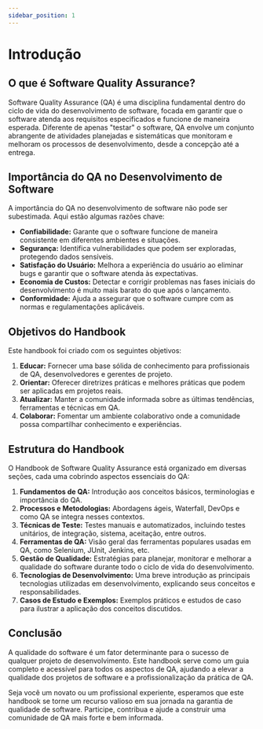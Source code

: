 ```yaml
---
sidebar_position: 1
---
```


# Introdução

## O que é Software Quality Assurance?

Software Quality Assurance (QA) é uma disciplina fundamental dentro do ciclo de vida do desenvolvimento de software, focada em garantir que o software atenda aos requisitos especificados e funcione de maneira esperada. Diferente de apenas "testar" o software, QA envolve um conjunto abrangente de atividades planejadas e sistemáticas que monitoram e melhoram os processos de desenvolvimento, desde a concepção até a entrega.

## Importância do QA no Desenvolvimento de Software

A importância do QA no desenvolvimento de software não pode ser subestimada. Aqui estão algumas razões chave:

- **Confiabilidade:** Garante que o software funcione de maneira consistente em diferentes ambientes e situações.
- **Segurança:** Identifica vulnerabilidades que podem ser exploradas, protegendo dados sensíveis.
- **Satisfação do Usuário:** Melhora a experiência do usuário ao eliminar bugs e garantir que o software atenda às expectativas.
- **Economia de Custos:** Detectar e corrigir problemas nas fases iniciais do desenvolvimento é muito mais barato do que após o lançamento.
- **Conformidade:** Ajuda a assegurar que o software cumpre com as normas e regulamentações aplicáveis.

## Objetivos do Handbook

Este handbook foi criado com os seguintes objetivos:

1. **Educar:** Fornecer uma base sólida de conhecimento para profissionais de QA, desenvolvedores e gerentes de projeto.
2. **Orientar:** Oferecer diretrizes práticas e melhores práticas que podem ser aplicadas em projetos reais.
3. **Atualizar:** Manter a comunidade informada sobre as últimas tendências, ferramentas e técnicas em QA.
4. **Colaborar:** Fomentar um ambiente colaborativo onde a comunidade possa compartilhar conhecimento e experiências.

## Estrutura do Handbook

O Handbook de Software Quality Assurance está organizado em diversas seções, cada uma cobrindo aspectos essenciais do QA:

1. **Fundamentos de QA:** Introdução aos conceitos básicos, terminologias e importância do QA.
2. **Processos e Metodologias:** Abordagens ágeis, Waterfall, DevOps e como QA se integra nesses contextos.
3. **Técnicas de Teste:** Testes manuais e automatizados, incluindo testes unitários, de integração, sistema, aceitação, entre outros.
4. **Ferramentas de QA:** Visão geral das ferramentas populares usadas em QA, como Selenium, JUnit, Jenkins, etc.
5. **Gestão de Qualidade:** Estratégias para planejar, monitorar e melhorar a qualidade do software durante todo o ciclo de vida do desenvolvimento.
6. **Tecnologias de Desenvolvimento:** Uma breve introdução as principais tecnologias utilizadas em desenvolvimento, explicando seus conceitos e responsabilidades.
7. **Casos de Estudo e Exemplos:** Exemplos práticos e estudos de caso para ilustrar a aplicação dos conceitos discutidos.

## Conclusão

A qualidade do software é um fator determinante para o sucesso de qualquer projeto de desenvolvimento. Este handbook serve como um guia completo e acessível para todos os aspectos de QA, ajudando a elevar a qualidade dos projetos de software e a profissionalização da prática de QA.

Seja você um novato ou um profissional experiente, esperamos que este handbook se torne um recurso valioso em sua jornada na garantia de qualidade de software. Participe, contribua e ajude a construir uma comunidade de QA mais forte e bem informada.
